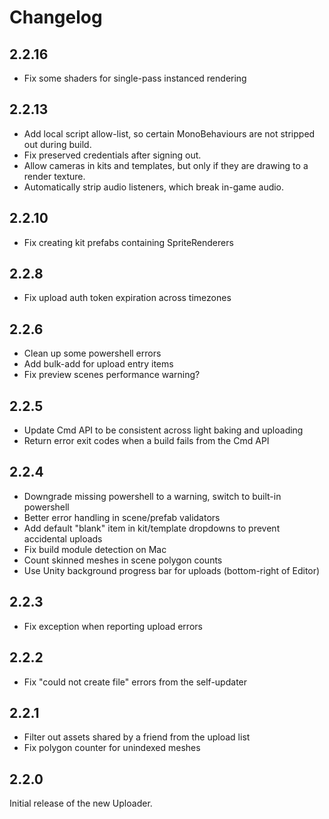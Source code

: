 Changelog
===========

2.2.16
-------

* Fix some shaders for single-pass instanced rendering

2.2.13
-------

* Add local script allow-list, so certain MonoBehaviours are not stripped out during build.
* Fix preserved credentials after signing out.
* Allow cameras in kits and templates, but only if they are drawing to a render texture.
* Automatically strip audio listeners, which break in-game audio.

2.2.10
-------

* Fix creating kit prefabs containing SpriteRenderers

2.2.8
------

* Fix upload auth token expiration across timezones

2.2.6
------

* Clean up some powershell errors
* Add bulk-add for upload entry items
* Fix preview scenes performance warning?

2.2.5
------

* Update Cmd API to be consistent across light baking and uploading
* Return error exit codes when a build fails from the Cmd API

2.2.4
------

* Downgrade missing powershell to a warning, switch to built-in powershell
* Better error handling in scene/prefab validators
* Add default "blank" item in kit/template dropdowns to prevent accidental uploads
* Fix build module detection on Mac
* Count skinned meshes in scene polygon counts
* Use Unity background progress bar for uploads (bottom-right of Editor)

2.2.3
------

* Fix exception when reporting upload errors

2.2.2
------

* Fix "could not create file" errors from the self-updater

2.2.1
------

* Filter out assets shared by a friend from the upload list
* Fix polygon counter for unindexed meshes

2.2.0
------

Initial release of the new Uploader.